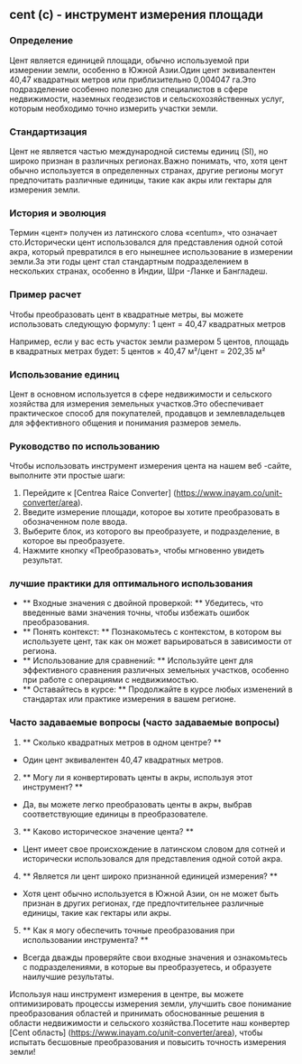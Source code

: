 ## cent (c) - инструмент измерения площади

### Определение
Цент является единицей площади, обычно используемой при измерении земли, особенно в Южной Азии.Один цент эквивалентен 40,47 квадратных метров или приблизительно 0,004047 га.Это подразделение особенно полезно для специалистов в сфере недвижимости, наземных геодезистов и сельскохозяйственных услуг, которым необходимо точно измерить участки земли.

### Стандартизация
Цент не является частью международной системы единиц (SI), но широко признан в различных регионах.Важно понимать, что, хотя цент обычно используется в определенных странах, другие регионы могут предпочитать различные единицы, такие как акры или гектары для измерения земли.

### История и эволюция
Термин «цент» получен из латинского слова «centum», что означает сто.Исторически цент использовался для представления одной сотой акра, который превратился в его нынешнее использование в измерении земли.За эти годы цент стал стандартным подразделением в нескольких странах, особенно в Индии, Шри -Ланке и Бангладеш.

### Пример расчет
Чтобы преобразовать цент в квадратные метры, вы можете использовать следующую формулу:
1 цент = 40,47 квадратных метров

Например, если у вас есть участок земли размером 5 центов, площадь в квадратных метрах будет:
5 центов × 40,47 м²/цент = 202,35 м²

### Использование единиц
Цент в основном используется в сфере недвижимости и сельского хозяйства для измерения земельных участков.Это обеспечивает практическое способ для покупателей, продавцов и землевладельцев для эффективного общения и понимания размеров земель.

### Руководство по использованию
Чтобы использовать инструмент измерения цента на нашем веб -сайте, выполните эти простые шаги:
1. Перейдите к [Centrea Raice Converter] (https://www.inayam.co/unit-converter/area).
2. Введите измерение площади, которое вы хотите преобразовать в обозначенном поле ввода.
3. Выберите блок, из которого вы преобразуете, и подразделение, в которое вы преобразуете.
4. Нажмите кнопку «Преобразовать», чтобы мгновенно увидеть результат.

### лучшие практики для оптимального использования
- ** Входные значения с двойной проверкой: ** Убедитесь, что введенные вами значения точны, чтобы избежать ошибок преобразования.
- ** Понять контекст: ** Познакомьтесь с контекстом, в котором вы используете цент, так как он может варьироваться в зависимости от региона.
- ** Использование для сравнений: ** Используйте цент для эффективного сравнения различных земельных участков, особенно при работе с операциями с недвижимостью.
- ** Оставайтесь в курсе: ** Продолжайте в курсе любых изменений в стандартах или практике измерения в вашем регионе.

### Часто задаваемые вопросы (часто задаваемые вопросы)

1. ** Сколько квадратных метров в одном центре? **
- Один цент эквивалентен 40,47 квадратных метров.

2. ** Могу ли я конвертировать центы в акры, используя этот инструмент? **
- Да, вы можете легко преобразовать центы в акры, выбрав соответствующие единицы в преобразователе.

3. ** Каково историческое значение цента? **
- Цент имеет свое происхождение в латинском словом для сотней и исторически использовался для представления одной сотой акра.

4. ** Является ли цент широко признанной единицей измерения? **
- Хотя цент обычно используется в Южной Азии, он не может быть признан в других регионах, где предпочтительнее различные единицы, такие как гектары или акры.

5. ** Как я могу обеспечить точные преобразования при использовании инструмента? **
- Всегда дважды проверяйте свои входные значения и ознакомьтесь с подразделениями, в которые вы преобразуетесь, и образуете наилучшие результаты.

Используя наш инструмент измерения в центре, вы можете оптимизировать процессы измерения земли, улучшить свое понимание преобразования областей и принимать обоснованные решения в области недвижимости и сельского хозяйства.Посетите наш конвертер [Cent область] (https://www.inayam.co/unit-converter/area), чтобы испытать бесшовные преобразования и повысить точность измерения земли!